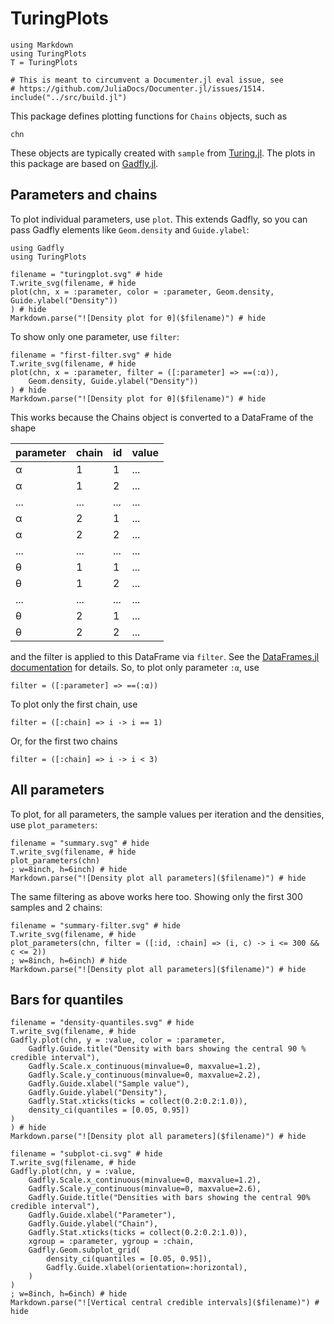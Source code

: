 # TuringPlots

```@setup tutorial
using Markdown
using TuringPlots
T = TuringPlots

# This is meant to circumvent a Documenter.jl eval issue, see
# https://github.com/JuliaDocs/Documenter.jl/issues/1514. 
include("../src/build.jl")
```

This package defines plotting functions for `Chains` objects, such as

```@example tutorial
chn
```

These objects are typically created with `sample` from [Turing.jl](https://github.com/TuringLang/Turing.jl/).
The plots in this package are based on [Gadfly.jl](https://github.com/GiovineItalia/Gadfly.jl).

## Parameters and chains

To plot individual parameters, use `plot`.
This extends Gadfly, so you can pass Gadfly elements like `Geom.density` and `Guide.ylabel`:

```@example tutorial
using Gadfly
using TuringPlots

filename = "turingplot.svg" # hide
T.write_svg(filename, # hide
plot(chn, x = :parameter, color = :parameter, Geom.density, Guide.ylabel("Density"))
) # hide
Markdown.parse("![Density plot for θ]($filename)") # hide
```

To show only one parameter, use `filter`:

```@example tutorial
filename = "first-filter.svg" # hide
T.write_svg(filename, # hide
plot(chn, x = :parameter, filter = ([:parameter] => ==(:α)), 
    Geom.density, Guide.ylabel("Density"))
) # hide
Markdown.parse("![Density plot for θ]($filename)") # hide
```

This works because the Chains object is converted to a DataFrame of the shape

parameter | chain | id | value 
--- | --- | --- | ---
α | 1 | 1 | ...
α | 1 | 2 | ...
... | ... | ... | ...
α | 2 | 1 | ...
α | 2 | 2 | ...
... | ... | ... | ...
θ | 1 | 1 | ...
θ | 1 | 2 | ...
... | ... | ... | ...
θ | 2 | 1 | ...
θ | 2 | 2 | ...

and the filter is applied to this DataFrame via `filter`.
See the [DataFrames.jl documentation](https://dataframes.juliadata.org/stable/lib/functions/#Base.filter) for details.
So, to plot only parameter `:α`, use
```
filter = ([:parameter] => ==(:α))
```
To plot only the first chain, use 
```
filter = ([:chain] => i -> i == 1)
```
Or, for the first two chains
```
filter = ([:chain] => i -> i < 3)
```

## All parameters

To plot, for all parameters, the sample values per iteration and the densities, use `plot_parameters`:

```@example tutorial
filename = "summary.svg" # hide
T.write_svg(filename, # hide
plot_parameters(chn)
; w=8inch, h=6inch) # hide
Markdown.parse("![Density plot all parameters]($filename)") # hide
```

The same filtering as above works here too.
Showing only the first 300 samples and 2 chains:

```@example tutorial
filename = "summary-filter.svg" # hide
T.write_svg(filename, # hide
plot_parameters(chn, filter = ([:id, :chain] => (i, c) -> i <= 300 && c <= 2))
; w=8inch, h=6inch) # hide
Markdown.parse("![Density plot all parameters]($filename)") # hide
```

## Bars for quantiles

```@example tutorial
filename = "density-quantiles.svg" # hide
T.write_svg(filename, # hide
Gadfly.plot(chn, y = :value, color = :parameter,
    Gadfly.Guide.title("Density with bars showing the central 90 % credible interval"),
    Gadfly.Scale.x_continuous(minvalue=0, maxvalue=1.2),
    Gadfly.Scale.y_continuous(minvalue=0, maxvalue=2.2),
    Gadfly.Guide.xlabel("Sample value"),
    Gadfly.Guide.ylabel("Density"),
    Gadfly.Stat.xticks(ticks = collect(0.2:0.2:1.0)),
    density_ci(quantiles = [0.05, 0.95])
)
) # hide
Markdown.parse("![Density plot all parameters]($filename)") # hide
```

```@example tutorial
filename = "subplot-ci.svg" # hide
T.write_svg(filename, # hide
Gadfly.plot(chn, y = :value,
    Gadfly.Scale.x_continuous(minvalue=0, maxvalue=1.2),
    Gadfly.Scale.y_continuous(minvalue=0, maxvalue=2.6),
    Gadfly.Guide.title("Densities with bars showing the central 90% credible interval"),
    Gadfly.Guide.xlabel("Parameter"),
    Gadfly.Guide.ylabel("Chain"),
    Gadfly.Stat.xticks(ticks = collect(0.2:0.2:1.0)),
    xgroup = :parameter, ygroup = :chain,
    Gadfly.Geom.subplot_grid(
        density_ci(quantiles = [0.05, 0.95]),
        Gadfly.Guide.xlabel(orientation=:horizontal),
    )
)
; w=8inch, h=6inch) # hide
Markdown.parse("![Vertical central credible intervals]($filename)") # hide
```
